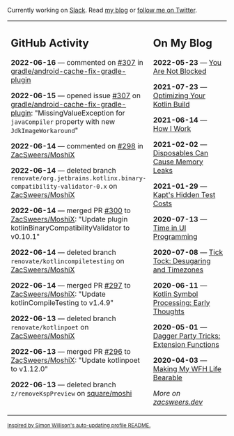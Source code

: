 Currently working on [Slack](https://slack.com/). Read [my blog](https://zacsweers.dev/) or [follow me on Twitter](https://twitter.com/ZacSweers).

<table><tr><td valign="top" width="60%">

## GitHub Activity
<!-- githubActivity starts -->
**2022-06-16** — commented on [#307](https://github.com/gradle/android-cache-fix-gradle-plugin/issues/307#issuecomment-1157608585) in [gradle/android-cache-fix-gradle-plugin](https://github.com/gradle/android-cache-fix-gradle-plugin)

**2022-06-15** — opened issue [#307](https://github.com/gradle/android-cache-fix-gradle-plugin/issues/307) on [gradle/android-cache-fix-gradle-plugin](https://github.com/gradle/android-cache-fix-gradle-plugin): "MissingValueException for `javaCompiler` property with new `JdkImageWorkaround`"

**2022-06-14** — commented on [#298](https://github.com/ZacSweers/MoshiX/issues/298#issuecomment-1155170510) in [ZacSweers/MoshiX](https://github.com/ZacSweers/MoshiX)

**2022-06-14** — deleted branch `renovate/org.jetbrains.kotlinx.binary-compatibility-validator-0.x` on [ZacSweers/MoshiX](https://github.com/ZacSweers/MoshiX)

**2022-06-14** — merged PR [#300](https://github.com/ZacSweers/MoshiX/pull/300) to [ZacSweers/MoshiX](https://github.com/ZacSweers/MoshiX): "Update plugin kotlinBinaryCompatibilityValidator to v0.10.1"

**2022-06-14** — deleted branch `renovate/kotlincompiletesting` on [ZacSweers/MoshiX](https://github.com/ZacSweers/MoshiX)

**2022-06-14** — merged PR [#297](https://github.com/ZacSweers/MoshiX/pull/297) to [ZacSweers/MoshiX](https://github.com/ZacSweers/MoshiX): "Update kotlinCompileTesting to v1.4.9"

**2022-06-13** — deleted branch `renovate/kotlinpoet` on [ZacSweers/MoshiX](https://github.com/ZacSweers/MoshiX)

**2022-06-13** — merged PR [#296](https://github.com/ZacSweers/MoshiX/pull/296) to [ZacSweers/MoshiX](https://github.com/ZacSweers/MoshiX): "Update kotlinpoet to v1.12.0"

**2022-06-13** — deleted branch `z/removeKspPreview` on [square/moshi](https://github.com/square/moshi)
<!-- githubActivity ends -->
</td><td valign="top" width="40%">

## On My Blog
<!-- blog starts -->
**2022-05-23** — [You Are Not Blocked](https://www.zacsweers.dev/you-are-not-blocked/)

**2021-07-23** — [Optimizing Your Kotlin Build](https://www.zacsweers.dev/optimizing-your-kotlin-build/)

**2021-06-14** — [How I Work](https://www.zacsweers.dev/how-i-work/)

**2021-02-02** — [Disposables Can Cause Memory Leaks](https://www.zacsweers.dev/disposables-can-cause-memory-leaks/)

**2021-01-29** — [Kapt's Hidden Test Costs](https://www.zacsweers.dev/kapts-hidden-test-costs/)

**2020-07-13** — [Time in UI Programming](https://www.zacsweers.dev/time-in-ui/)

**2020-07-08** — [Tick Tock: Desugaring and Timezones](https://www.zacsweers.dev/ticktock-desugaring-timezones/)

**2020-06-11** — [Kotlin Symbol Processing: Early Thoughts](https://www.zacsweers.dev/kotlin-symbol-processor-early-thoughts/)

**2020-05-01** — [Dagger Party Tricks: Extension Functions](https://www.zacsweers.dev/dagger-party-tricks-extension-functions/)

**2020-04-03** — [Making My WFH Life Bearable](https://www.zacsweers.dev/making-wfh-life-bearable/)
<!-- blog ends -->
_More on [zacsweers.dev](https://zacsweers.dev/)_
</td></tr></table>

<sub><a href="https://simonwillison.net/2020/Jul/10/self-updating-profile-readme/">Inspired by Simon Willison's auto-updating profile README.</a></sub>